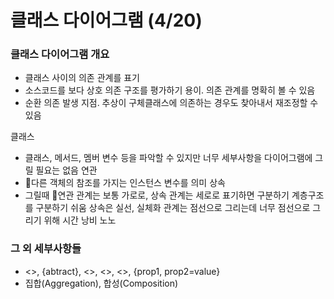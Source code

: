 # 클래스 다이어그램 (4/20)

### 클래스 다이어그램 개요
- 클래스 사이의 의존 관계를 표기
- 소스코드를 보다 상호 의존 구조를 평가하기 용이. 의존 관계를 명확히 볼 수 있음
- 순환 의존 발생 지점. 추상이 구체클래스에 의존하는 경우도 찾아내서 재조정할 수 있음

클래스
- 클래스, 메서드, 멤버 변수 등을 파악할 수 있지만 너무 세부사항을 다이어그램에 그릴 필요는 없음
연관
- 다른 객체의 참조를 가지는 인스턴스 변수를 의미
상속
- 그릴때 연관 관계는 보통 가로로, 상속 관계는 세로로 표기하면 구분하기 계층구조를  구분하기 쉬움
상속은 실선, 실체화 관계는 점선으로 그리는데 너무 점선으로 그리기 위해 시간 낭비 노노

### 그 외 세부사항들

- <<inferface>>, {abtract}, <<create>>, <<delegate>>, <<parameter>>, {prop1, prop2=value}
- 집합(Aggregation), 합성(Composition)
